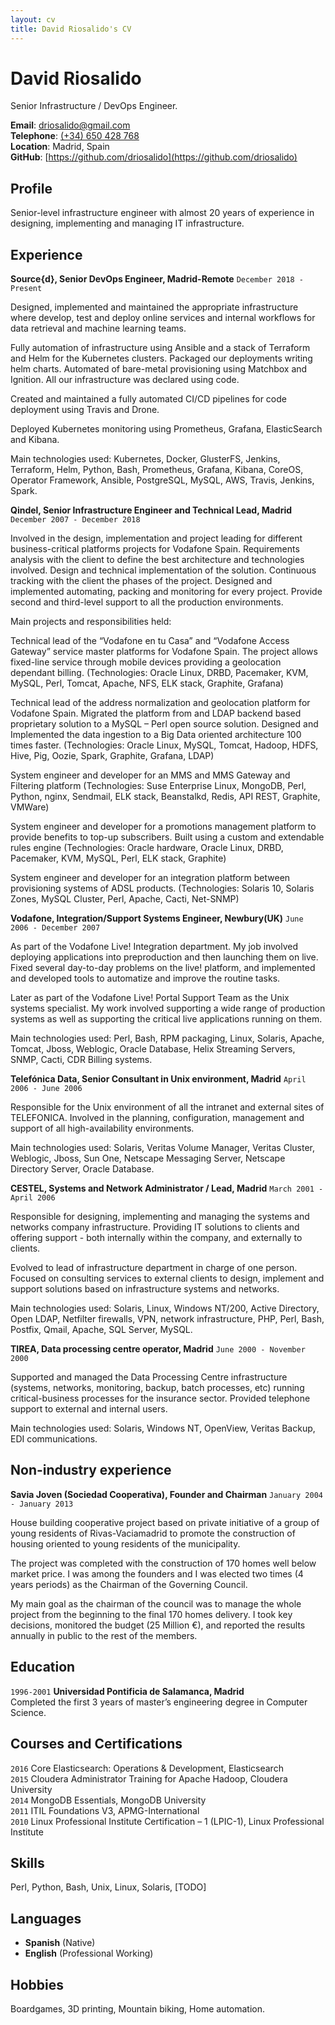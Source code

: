 ```yaml
---
layout: cv
title: David Riosalido's CV
---
```

# David Riosalido
Senior Infrastructure / DevOps Engineer.

**Email**: [driosalido@gmail.com](mailto:driosalido@gmail.com) \
**Telephone**: [(+34) 650 428 768](tel:+34650428768) \
**Location**: Madrid, Spain \
**GitHub**: [https://github.com/driosalido](https://github.com/driosalido)

## Profile 
Senior-level infrastructure engineer with almost 20 years of experience in designing, implementing and managing IT infrastructure.

## Experience

**Source{d}, Senior DevOps Engineer, Madrid-Remote** `December 2018 - Present`

Designed, implemented and maintained the appropriate infrastructure where develop, test and deploy online services and internal workflows for data retrieval and machine learning teams. 

Fully automation of infrastructure using Ansible and a stack of Terraform and Helm for the Kubernetes clusters. Packaged our deployments writing helm charts. Automated of bare-metal provisioning using Matchbox and Ignition. All our infrastructure was declared using code.

Created and maintained a fully automated CI/CD pipelines for code deployment using Travis and Drone.

Deployed Kubernetes monitoring using Prometheus, Grafana, ElasticSearch and Kibana. 

Main technologies used: Kubernetes, Docker, GlusterFS, Jenkins, Terraform, Helm, Python, Bash, Prometheus, Grafana, Kibana, CoreOS, Operator Framework, Ansible, PostgreSQL, MySQL, AWS, Travis, Jenkins, Spark. 

**Qindel, Senior Infrastructure Engineer and Technical Lead, Madrid** `December 2007 - December 2018`

Involved in the design, implementation and project leading for different business-critical platforms projects for Vodafone Spain.
Requirements analysis with the client to define the best architecture and technologies involved. Design and technical implementation of the solution.
Continuous tracking with the client the phases of the project.
Designed and implemented automating, packing and monitoring for every project. 
Provide second and third-level support to all the production environments.

Main projects and responsibilities held: 

Technical lead of the “Vodafone en tu Casa” and “Vodafone Access Gateway” service master platforms for Vodafone Spain. The project allows fixed-line service through mobile devices providing a geolocation dependant billing. (Technologies: Oracle Linux, DRBD, Pacemaker, KVM, MySQL, Perl, Tomcat, Apache, NFS, ELK stack, Graphite, Grafana)

Technical lead of the address normalization and geolocation platform for Vodafone Spain. Migrated the platform from and LDAP backend based proprietary solution to a MySQL – Perl open source solution. Designed and Implemented the data ingestion to a Big Data oriented architecture 100 times faster. (Technologies: Oracle Linux, MySQL, Tomcat, Hadoop, HDFS, Hive, Pig, Oozie, Spark, Graphite, Grafana, LDAP)

System engineer and developer for an MMS and MMS Gateway and Filtering platform (Technologies: Suse Enterprise Linux, MongoDB, Perl, Python, nginx, Sendmail, ELK stack, Beanstalkd, Redis, API REST, Graphite, VMWare)

System engineer and developer for a promotions management platform to provide benefits to top-up subscribers. Built using a custom and extendable rules engine (Technologies: Oracle hardware, Oracle Linux, DRBD, Pacemaker, KVM, MySQL, Perl, ELK stack, Graphite)

System engineer and developer for an integration platform between provisioning systems of ADSL products. (Technologies: Solaris 10, Solaris Zones, MySQL Cluster, Perl, Apache, Cacti, Net-SNMP)

**Vodafone, Integration/Support Systems Engineer, Newbury(UK)** `June 2006 - December 2007`

As part of the Vodafone Live! Integration department. My job involved deploying applications into preproduction and then launching them on live. Fixed several day-to-day problems on the live! platform, and implemented and developed tools to automatize and improve the routine tasks.

Later as part of the Vodafone Live! Portal Support Team as the Unix systems specialist. My work involved supporting a wide range of production systems as well as supporting the critical live applications running on them.

Main technologies used: Perl, Bash, RPM packaging, Linux, Solaris, Apache, Tomcat, Jboss, Weblogic, Oracle Database, Helix Streaming Servers, SNMP, Cacti, CDR Billing systems.

**Telefónica Data, Senior Consultant in Unix environment, Madrid** `April 2006 - June 2006`

Responsible for the Unix environment of all the intranet and external sites of TELEFONICA. Involved in the planning, configuration, management and support of all high-availability environments.

Main technologies used: Solaris, Veritas Volume Manager, Veritas Cluster, Weblogic, Jboss, Sun One, Netscape Messaging Server, Netscape Directory Server, Oracle Database. 

**CESTEL, Systems and Network Administrator / Lead, Madrid** `March 2001 - April 2006`

Responsible for designing, implementing and managing the systems and networks company infrastructure. Providing IT solutions to clients and offering support - both internally within the company, and externally to clients.

Evolved to lead of infrastructure department in charge of one person. Focused on consulting services to external clients to design, implement and support solutions based on infrastructure systems and networks.

Main technologies used: Solaris, Linux, Windows NT/200, Active Directory, Open LDAP, Netfilter firewalls, VPN, network infrastructure, PHP, Perl, Bash, Postfix, Qmail, Apache, SQL Server, MySQL.

**TIREA, Data processing centre operator, Madrid** `June 2000 - November 2000`

Supported and managed the Data Processing Centre infrastructure (systems, networks, monitoring, backup, batch processes, etc) running critical-business processes for the insurance sector. Provided telephone support to external and internal users.

Main technologies used: Solaris, Windows NT, OpenView, Veritas Backup, EDI communications. 

## Non-industry experience

**Savia Joven (Sociedad Cooperativa), Founder and Chairman** `January 2004 - January 2013`

House building cooperative project based on private initiative of a group of young residents of Rivas-Vaciamadrid to promote the construction of housing oriented to young residents of the municipality.

The project was completed with the construction of 170 homes well below market price.
I was among the founders and I was elected two times (4 years periods) as the Chairman of the Governing Council.

My main goal as the chairman of the council was to manage the whole project from the beginning to the final 170 homes delivery. I took key decisions, monitored the budget (25 Million €), and reported the results annually in public to the rest of the members.

## Education

`1996-2001` **Universidad Pontificia de Salamanca, Madrid**  
Completed the first 3 years of master’s engineering degree in Computer Science.

## Courses and Certifications

`2016` Core Elasticsearch: Operations & Development, Elasticsearch  
`2015` Cloudera Administrator Training for Apache Hadoop, Cloudera University  
`2014` MongoDB Essentials, MongoDB University  
`2011` ITIL Foundations V3, APMG-International  
`2010` Linux Professional Institute Certification – 1 (LPIC-1), Linux Professional Institute  

## Skills
Perl, Python, Bash, Unix, Linux, Solaris, [TODO]

## Languages

* **Spanish** (Native)  
* **English** (Professional Working)

Hobbies
-------

Boardgames, 3D printing, Mountain biking, Home automation.

<!-- ### Footer

Last updated: November 2019 -->
